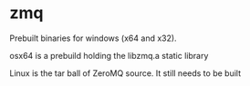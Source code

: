 # zmq

Prebuilt binaries for windows (x64 and x32).

osx64 is a prebuild holding the libzmq.a static library

Linux is the tar ball of ZeroMQ source. It still needs to be built
